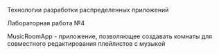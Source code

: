 Технологии разработки распределенных приложений

Лабораторная работа №4

MusicRoomApp - приложение, позволяющее создавать комнаты для совместного редактирования плейлистов с музыкой

